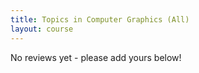 ```yaml
---
title: Topics in Computer Graphics (All)
layout: course
---
```


No reviews yet - please add yours below!


